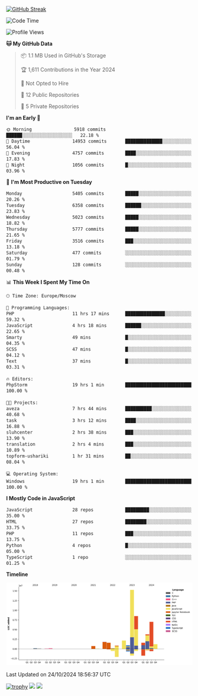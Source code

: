 [![GitHub Streak](https://github-readme-streak-stats.herokuapp.com/?user=yogik10)](https://git.io/streak-stats)
<!--START_SECTION:waka-->
![Code Time](http://img.shields.io/badge/Code%20Time-943%20hrs%2013%20mins-blue)

![Profile Views](http://img.shields.io/badge/Profile%20Views-0-blue)

**🐱 My GitHub Data** 

> 📦 1.1 MB Used in GitHub's Storage 
 > 
> 🏆 1,611 Contributions in the Year 2024
 > 
> 🚫 Not Opted to Hire
 > 
> 📜 12 Public Repositories 
 > 
> 🔑 5 Private Repositories 
 > 
**I'm an Early 🐤** 

```text
🌞 Morning                5918 commits        ██████░░░░░░░░░░░░░░░░░░░   22.18 % 
🌆 Daytime                14953 commits       ██████████████░░░░░░░░░░░   56.04 % 
🌃 Evening                4757 commits        ████░░░░░░░░░░░░░░░░░░░░░   17.83 % 
🌙 Night                  1056 commits        █░░░░░░░░░░░░░░░░░░░░░░░░   03.96 % 
```
📅 **I'm Most Productive on Tuesday** 

```text
Monday                   5405 commits        █████░░░░░░░░░░░░░░░░░░░░   20.26 % 
Tuesday                  6358 commits        ██████░░░░░░░░░░░░░░░░░░░   23.83 % 
Wednesday                5023 commits        █████░░░░░░░░░░░░░░░░░░░░   18.82 % 
Thursday                 5777 commits        █████░░░░░░░░░░░░░░░░░░░░   21.65 % 
Friday                   3516 commits        ███░░░░░░░░░░░░░░░░░░░░░░   13.18 % 
Saturday                 477 commits         ░░░░░░░░░░░░░░░░░░░░░░░░░   01.79 % 
Sunday                   128 commits         ░░░░░░░░░░░░░░░░░░░░░░░░░   00.48 % 
```


📊 **This Week I Spent My Time On** 

```text
🕑︎ Time Zone: Europe/Moscow

💬 Programming Languages: 
PHP                      11 hrs 17 mins      ███████████████░░░░░░░░░░   59.32 % 
JavaScript               4 hrs 18 mins       ██████░░░░░░░░░░░░░░░░░░░   22.65 % 
Smarty                   49 mins             █░░░░░░░░░░░░░░░░░░░░░░░░   04.35 % 
SCSS                     47 mins             █░░░░░░░░░░░░░░░░░░░░░░░░   04.12 % 
Text                     37 mins             █░░░░░░░░░░░░░░░░░░░░░░░░   03.31 % 

🔥 Editors: 
PhpStorm                 19 hrs 1 min        █████████████████████████   100.00 % 

🐱‍💻 Projects: 
aveza                    7 hrs 44 mins       ██████████░░░░░░░░░░░░░░░   40.68 % 
task                     3 hrs 12 mins       ████░░░░░░░░░░░░░░░░░░░░░   16.88 % 
sluhcenter               2 hrs 38 mins       ███░░░░░░░░░░░░░░░░░░░░░░   13.90 % 
translation              2 hrs 4 mins        ███░░░░░░░░░░░░░░░░░░░░░░   10.89 % 
topform-ushariki         1 hr 31 mins        ██░░░░░░░░░░░░░░░░░░░░░░░   08.04 % 

💻 Operating System: 
Windows                  19 hrs 1 min        █████████████████████████   100.00 % 
```

**I Mostly Code in JavaScript** 

```text
JavaScript               28 repos            █████████░░░░░░░░░░░░░░░░   35.00 % 
HTML                     27 repos            ████████░░░░░░░░░░░░░░░░░   33.75 % 
PHP                      11 repos            ███░░░░░░░░░░░░░░░░░░░░░░   13.75 % 
Python                   4 repos             █░░░░░░░░░░░░░░░░░░░░░░░░   05.00 % 
TypeScript               1 repo              ░░░░░░░░░░░░░░░░░░░░░░░░░   01.25 % 
```



**Timeline**

![Lines of Code chart](https://raw.githubusercontent.com/Yogik10/Yogik10/main/assets/bar_graph.png)


 Last Updated on 24/10/2024 18:56:37 UTC
<!--END_SECTION:waka-->
[![trophy](https://github-profile-trophy.vercel.app/?username=yogik10)](https://github.com/ryo-ma/github-profile-trophy)
![](https://github-profile-summary-cards.vercel.app/api/cards/profile-details?username=yogik10&theme=solarized_dark)
![](https://github-profile-summary-cards.vercel.app/api/cards/most-commit-language?username=yogik10&theme=solarized_dark)


